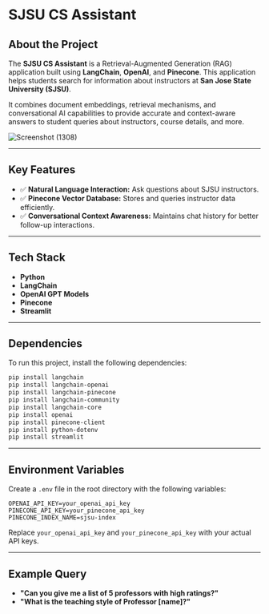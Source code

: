
# **SJSU CS Assistant**

## **About the Project**
The **SJSU CS Assistant** is a Retrieval-Augmented Generation (RAG) application built using **LangChain**, **OpenAI**, and **Pinecone**. This application helps students search for information about instructors at **San Jose State University (SJSU)**.

It combines document embeddings, retrieval mechanisms, and conversational AI capabilities to provide accurate and context-aware answers to student queries about instructors, course details, and more.

![Screenshot (1308)](https://github.com/user-attachments/assets/7af00c60-ec15-4d6c-aacb-7089c4bfe80d)

---

## **Key Features**
- ✅ **Natural Language Interaction:** Ask questions about SJSU instructors.  
- ✅ **Pinecone Vector Database:** Stores and queries instructor data efficiently.  
- ✅ **Conversational Context Awareness:** Maintains chat history for better follow-up interactions.  

---

## **Tech Stack**
- **Python**
- **LangChain**
- **OpenAI GPT Models**
- **Pinecone**
- **Streamlit**

---

## **Dependencies**
To run this project, install the following dependencies:

```bash
pip install langchain
pip install langchain-openai
pip install langchain-pinecone
pip install langchain-community
pip install langchain-core
pip install openai
pip install pinecone-client
pip install python-dotenv
pip install streamlit
```

---

## **Environment Variables**
Create a `.env` file in the root directory with the following variables:

```env
OPENAI_API_KEY=your_openai_api_key
PINECONE_API_KEY=your_pinecone_api_key
PINECONE_INDEX_NAME=sjsu-index
```

Replace `your_openai_api_key` and `your_pinecone_api_key` with your actual API keys.


---

## **Example Query**
- **"Can you give me a list of 5 professors with high ratings?"**  
- **"What is the teaching style of Professor [name]?"**
